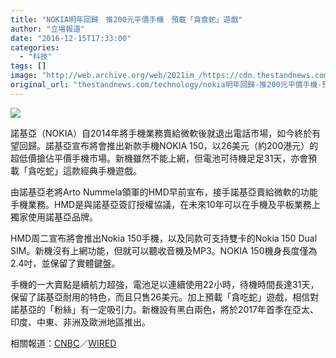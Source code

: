 ```yaml
---
title: "NOKIA明年回歸　推200元平價手機　預載「貪食蛇」遊戲"
author: "立場報道"
date: "2016-12-15T17:33:00"
categories:
  - "科技"
tags: []
image: "http://web.archive.org/web/2021im_/https://cdn.thestandnews.com/media/photos/cache/snake-20_A6UTU_1200x0.png"
original_url: "thestandnews.com/technology/nokia明年回歸-推200元平價手機-預載-貪食蛇-遊戲"
---
```

![](http://web.archive.org/web/2021im_/https://cdn.thestandnews.com/media/photos/cache/snake-20_A6UTU_1200x0.png)

諾基亞（NOKIA）自2014年將手機業務賣給微軟後就退出電話市場，如今終於有望回歸。諾基亞宣布將會推出新款手機NOKIA 150，以26美元（約200港元）的超低價搶佔平價手機市場。新機雖然不能上網，但電池可待機足足31天，亦會預載「貪吃蛇」這款經典手機遊戲。

由諾基亞老將Arto Nummela領軍的HMD早前宣布，接手諾基亞賣給微軟的功能手機業務。HMD是與諾基亞簽訂授權協議，在未來10年可以在手機及平板業務上獨家使用諾基亞品牌。

HMD周二宣布將會推出Nokia 150手機，以及同款可支持雙卡的Nokia 150 Dual SIM。新機沒有上網功能，但就可以聽收音機及MP3。NOKIA 150機身長度僅為2.4吋，並保留了實體鍵盤。

手機的一大賣點是續航力超強，電池足以連續使用22小時，待機時間長達31天，保留了諾基亞耐用的特色，而且只售26美元。加上預載「貪吃蛇」遊戲，相信對諾基亞的「粉絲」有一定吸引力。新機設有黑白兩色，將於2017年首季在亞太、印度、中東、非洲及歐洲地區推出。

相關報道：[CNBC](http://web.archive.org/web/20210628092139/http://www.cnbc.com/2016/12/14/nokia-phones-are-back-and-the-first-is-a-dumb-phone-with-snake-31-day-battery-life.html)／[WIRED](http://web.archive.org/web/20210628092139/http://www.wired.co.uk/article/nokia-150-feature-phone-snake)